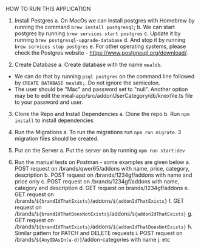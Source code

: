 HOW TO RUN THIS APPLICATION

1. Install Postgres
  a. On MacOs we can install postgres with Homebrew by running the command `brew install postgresql`;
  b. We can start postgres by running `brew services start postgres`
  c. Update it by running `brew postgresql-upgrade-database`
  d. And stop it by running `brew services stop postgres`
  e. For other operating systems, please check the Postgres website - https://www.postgresql.org/download/.

2. Create Database
  a. Create database with the name `mealdb`. 
  - We can do that by running `psql postgres` on the command line followed by `CREATE DATABASE mealdb;`. Do not ignore the semicolon.
  - The user should be "Mac" and password set to "null". Another option may be to edit the meal-app/src/addonUserCategory/db/knexfile.ts file to your password and user.

3. Clone the Repo and Install Dependencies
  a. Clone the repo
  b. Run `npm install` to install dependencies

4. Run the Migrations
  a. To run the migrations run `npm run migrate`. 3 migration files should be created.

5. Put on the Server
  a. Put the server on by running `npm run start:dev`

6. Run the manual tests on Postman - some examples are given below
  a. POST request on /brands/qwer65/addons with name, price, category, description
  b. POST request on /brands/1234gf/addons with name and price only
  c. POST request on /brands/1234gf/addons with name, category and description
  d. GET request on brands/1234gf/addons
  e. GET request on /brands/`${brandIdThatExists}`/addons/`${addonIdThatExists}`
  f. GET request on /brands/`${brandIdThatDoesNotExists}`/addons/`${addonIdThatExists}`
  g. GET request on /brands/`${brandIdThatExists}`/addons/`${addonIdThatDoesNotExists}`
  h. Similar pattern for PATCH and DELETE requests
  i. POST request on /brands/`${AnyIDAsIn(a-d)}`/addon-categories with name
  j. etc